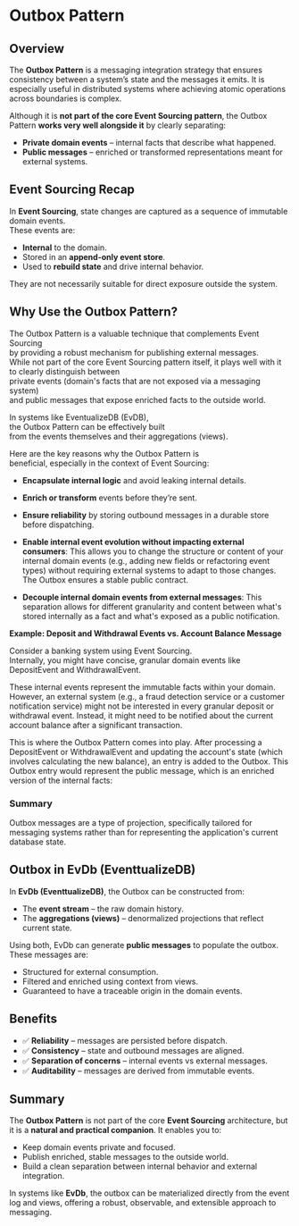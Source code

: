 # Outbox Pattern 

## Overview

The **Outbox Pattern** is a messaging integration strategy that ensures consistency between a system’s state and the messages it emits. It is especially useful in distributed systems where achieving atomic operations across boundaries is complex.

Although it is **not part of the core Event Sourcing pattern**, the Outbox Pattern **works very well alongside it** by clearly separating:

- **Private domain events** – internal facts that describe what happened.
- **Public messages** – enriched or transformed representations meant for external systems.

## Event Sourcing Recap

In **Event Sourcing**, state changes are captured as a sequence of immutable domain events.  
These events are:

- **Internal** to the domain.
- Stored in an **append-only event store**.
- Used to **rebuild state** and drive internal behavior.

They are not necessarily suitable for direct exposure outside the system.

## Why Use the Outbox Pattern?

The Outbox Pattern is a valuable technique that complements Event Sourcing  
by providing a robust mechanism for publishing external messages.  
While not part of the core Event Sourcing pattern itself, 
it plays well with it to clearly distinguish between  
private events (domain's facts that are not exposed via a messaging system)  
and public messages that expose enriched facts to the outside world.

In systems like EventualizeDB (EvDB),  
the Outbox Pattern can be effectively built  
from the events themselves and their aggregations (views).

Here are the key reasons why the Outbox Pattern is  
beneficial, especially in the context of Event Sourcing:

- **Encapsulate internal logic** and avoid leaking internal details.  

- **Enrich or transform** events before they’re sent.  

- **Ensure reliability** by storing outbound messages in a durable store before dispatching.  

- **Enable internal event evolution without impacting external consumers**: This allows you to change the structure or content of your internal domain events (e.g., adding new fields or refactoring event types) without requiring external systems to adapt to those changes. The Outbox ensures a stable public contract.  

- **Decouple internal domain events from external messages**: This separation allows for different granularity and content between what's stored internally as a fact and what's exposed as a public notification.  

**Example: Deposit and Withdrawal Events vs. Account Balance Message**

Consider a banking system using Event Sourcing.  
Internally, you might have concise, granular domain events like DepositEvent and WithdrawalEvent.    

These internal events represent the immutable facts within your domain. However, an external system (e.g., a fraud detection service or a customer notification service) might not be interested in every granular deposit or withdrawal event. Instead, it might need to be notified about the current account balance after a significant transaction.  

This is where the Outbox Pattern comes into play. After processing a DepositEvent or WithdrawalEvent and updating the account's state (which involves calculating the new balance), an entry is added to the Outbox. This Outbox entry would represent the public message, which is an enriched version of the internal facts:

### Summary

Outbox messages are a type of projection, specifically tailored for messaging systems rather than for representing the application's current database state.

## Outbox in EvDb (EventtualizeDB)

In **EvDb (EventtualizeDB)**, the Outbox can be constructed from:

- The **event stream** – the raw domain history.
- The **aggregations (views)** – denormalized projections that reflect current state.

Using both, EvDb can generate **public messages** to populate the outbox. These messages are:

- Structured for external consumption.
- Filtered and enriched using context from views.
- Guaranteed to have a traceable origin in the domain events.

## Benefits

- ✅ **Reliability** – messages are persisted before dispatch.
- ✅ **Consistency** – state and outbound messages are aligned.
- ✅ **Separation of concerns** – internal events vs external messages.
- ✅ **Auditability** – messages are derived from immutable events.

## Summary

The **Outbox Pattern** is not part of the core **Event Sourcing** architecture, but it is a **natural and practical companion**. It enables you to:

- Keep domain events private and focused.
- Publish enriched, stable messages to the outside world.
- Build a clean separation between internal behavior and external integration.

In systems like **EvDb**, the outbox can be materialized directly from the event log and views, offering a robust, observable, and extensible approach to messaging.
